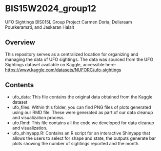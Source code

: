 # BIS15W2024_group12
UFO Sightings BIS015L Group Project
Carmen Doria, Dellaraam Pourkeramati, and Jaskaran Halait

## Overview
This repository serves as a centralized location for organizing and managing the data 
of UFO sightings. The data was sourced from the UFO Sightings dataset
available on Kaggle, accessible here: https://www.kaggle.com/datasets/NUFORC/ufo-sightings

## Contents
- ufo_data: This file contains the original data obtained from the Kaggle dataset
- ufo_files: Within this folder, you can find PNG files of plots generated using our RMD file. These were generated as part of our data cleanup and visualization process.
- ufo.Rmd: This file contains all the code we developed for data cleanup and visualization.
- ufo_shinyapp.R: Contains an R script for an interactive Shinyapp that allows the users to select for shape and state, the outputs generate bar plots showing the number of sightings reported and the month.